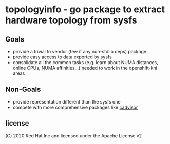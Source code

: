 # topologyinfo - go package to extract hardware topology from sysfs

## Goals

- provide a trivial to vendor (few if any non-stdlib deps) package
- provide easy access to data exported by sysfs
- consolidate all the common tasks (e.g. learn about NUMA distances, online CPUs, NUMA affinities...)
  needed to work in the openshift-kni areas

## Non-Goals

- provide representation different than the sysfs one
- compete with more comprehensive packages like [cadvisor](https://github.com/google/cadvisor)

## license
(C) 2020 Red Hat Inc and licensed under the Apache License v2

